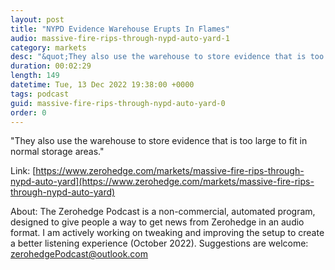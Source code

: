 ```yaml
---
layout: post
title: "NYPD Evidence Warehouse Erupts In Flames"
audio: massive-fire-rips-through-nypd-auto-yard-1
category: markets
desc: "&quot;They also use the warehouse to store evidence that is too large to fit in normal storage areas.&quot; "
duration: 00:02:29
length: 149
datetime: Tue, 13 Dec 2022 19:38:00 +0000
tags: podcast
guid: massive-fire-rips-through-nypd-auto-yard-0
order: 0
---
```

&quot;They also use the warehouse to store evidence that is too large to fit in normal storage areas.&quot; 

Link: [https://www.zerohedge.com/markets/massive-fire-rips-through-nypd-auto-yard](https://www.zerohedge.com/markets/massive-fire-rips-through-nypd-auto-yard)

About: The Zerohedge Podcast is a non-commercial, automated program, designed to give people a way to get news from Zerohedge in an audio format.  I am actively working on tweaking and improving the setup to create a better listening experience (October 2022).  Suggestions are welcome: [zerohedgePodcast@outlook.com](mailto:zerohedgePodcast@outlook.com)